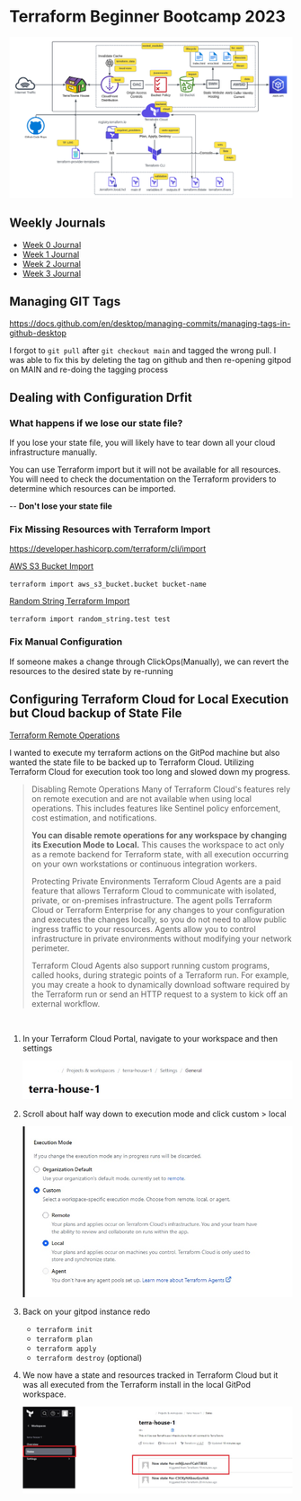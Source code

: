 # **Terraform Beginner Bootcamp 2023**

![architecture for this project](./journal/screenshots/architecture.png)

## **Weekly Journals**

- [Week 0 Journal](/journal/week0.md)
- [Week 1 Journal](/journal/week1.md)
- [Week 2 Journal](/journal/week2.md)
- [Week 3 Journal](/journal/week3.md)

## Managing GIT Tags

https://docs.github.com/en/desktop/managing-commits/managing-tags-in-github-desktop

I forgot to `git pull` after `git checkout main` and tagged the wrong pull. I was able to fix this by deleting the tag on github and then re-opening gitpod on MAIN and re-doing the tagging process

## Dealing with Configuration Drfit

### What happens if we lose our state file?

If you lose your state file, you will likely have to tear down all your cloud infrastructure manually.

You can use Terraform import but it will not be available for all resources. You will need to check the documentation on the Terraform providers to determine which resources can be imported.

-- **Don't lose your state file**

### Fix Missing Resources with Terraform Import

https://developer.hashicorp.com/terraform/cli/import

[AWS S3 Bucket Import](https://registry.terraform.io/providers/hashicorp/aws/latest/docs/resources/s3_bucket#import)

`terraform import aws_s3_bucket.bucket bucket-name`

[Random String Terraform Import](https://registry.terraform.io/providers/hashicorp/random/latest/docs/resources/string#import)

`terraform import random_string.test test`

### Fix Manual Configuration

If someone makes a change through ClickOps(Manually), we can revert the resources to the desired state by re-running 

## Configuring Terraform Cloud for Local Execution but Cloud backup of State File

[Terraform Remote Operations](https://developer.hashicorp.com/terraform/cloud-docs/run/remote-operations)

I wanted to execute my terraform actions on the GitPod machine but also wanted the state file to be backed up to Terraform Cloud. Utilizing Terraform Cloud for execution took too long and slowed down my progress. 


>Disabling Remote Operations
>Many of Terraform Cloud's features rely on remote execution and are not available when using local operations. This includes features like Sentinel policy enforcement, cost estimation, and notifications.
>
>**You can disable remote operations for any workspace by changing its Execution Mode to Local.** This causes the workspace to act only as a remote backend for Terraform state, with all execution occurring on your own workstations or continuous integration workers.
>
>Protecting Private Environments
>Terraform Cloud Agents are a paid feature that allows Terraform Cloud to communicate with isolated, private, or on-premises infrastructure. The agent polls Terraform Cloud or Terraform Enterprise for any changes to your configuration and executes the changes locally, so you do not need to allow public ingress traffic to your resources. Agents allow you to control infrastructure in private environments without modifying your network perimeter.
>
>Terraform Cloud Agents also support running custom programs, called hooks, during strategic points of a Terraform run. For example, you may create a hook to dynamically download software required by the Terraform run or send an HTTP request to a system to kick off an external workflow.

</br>

1. In your Terraform Cloud Portal, navigate to your workspace and then settings

    ![terraform-cloud-settings-bradcrumb](./journal/screenshots/tf-cloud-settings-breadcrumb.jpg)

2. Scroll about half way down to execution mode and click custom > local

    ![terraform-cloud-settings-execution-mode](./journal/screenshots/tf-cloud-settings-execution-mode.jpg)

3. Back on your gitpod instance redo 
    - `terraform init` 
    - `terraform plan` 
    - `terraform apply`
    - `terraform destroy` (optional)

4. We now have a state and resources tracked in Terraform Cloud but it was all executed from the Terraform install in the local GitPod workspace.

    ![terraform-states](./journal/screenshots/tf-cloud-states.jpg)
